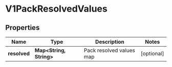 # V1PackResolvedValues

## Properties
Name | Type | Description | Notes
------------ | ------------- | ------------- | -------------
**resolved** | **Map&lt;String, String&gt;** | Pack resolved values map |  [optional]
